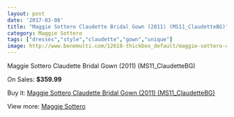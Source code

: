 ```yaml
---
layout: post
date: '2017-03-08'
title: "Maggie Sottero Claudette Bridal Gown (2011) (MS11_ClaudetteBG)"
category: Maggie Sottero
tags: ["dresses","style","claudette","gown","unique"]
image: http://www.benemulti.com/12618-thickbox_default/maggie-sottero-claudette-bridal-gown-2011-ms11claudettebg.jpg
---
```

Maggie Sottero Claudette Bridal Gown (2011) (MS11_ClaudetteBG)

On Sales: **$359.99**
<a href="https://www.benemulti.com/en/maggie-sottero/4727-maggie-sottero-claudette-bridal-gown-2011-ms11claudettebg.html"><amp-img layout="responsive" width="600" height="600" src="//www.benemulti.com/12618-thickbox_default/maggie-sottero-claudette-bridal-gown-2011-ms11claudettebg.jpg" alt="Maggie Sottero Claudette Bridal Gown (2011) (MS11_ClaudetteBG) 0" /></a>
<a href="https://www.benemulti.com/en/maggie-sottero/4727-maggie-sottero-claudette-bridal-gown-2011-ms11claudettebg.html"><amp-img layout="responsive" width="600" height="600" src="//www.benemulti.com/12619-thickbox_default/maggie-sottero-claudette-bridal-gown-2011-ms11claudettebg.jpg" alt="Maggie Sottero Claudette Bridal Gown (2011) (MS11_ClaudetteBG) 1" /></a>

Buy it: [Maggie Sottero Claudette Bridal Gown (2011) (MS11_ClaudetteBG)](https://www.benemulti.com/en/maggie-sottero/4727-maggie-sottero-claudette-bridal-gown-2011-ms11claudettebg.html "Maggie Sottero Claudette Bridal Gown (2011) (MS11_ClaudetteBG)")

View more: [Maggie Sottero](https://www.benemulti.com/en/41-maggie-sottero "Maggie Sottero")